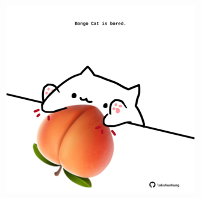 <!-- built at 22/05/2022, 04:01:46 UTC -->
<p align="center">
  <img width="500" height="500" src="./ReadmeImage.svg">
</p>
